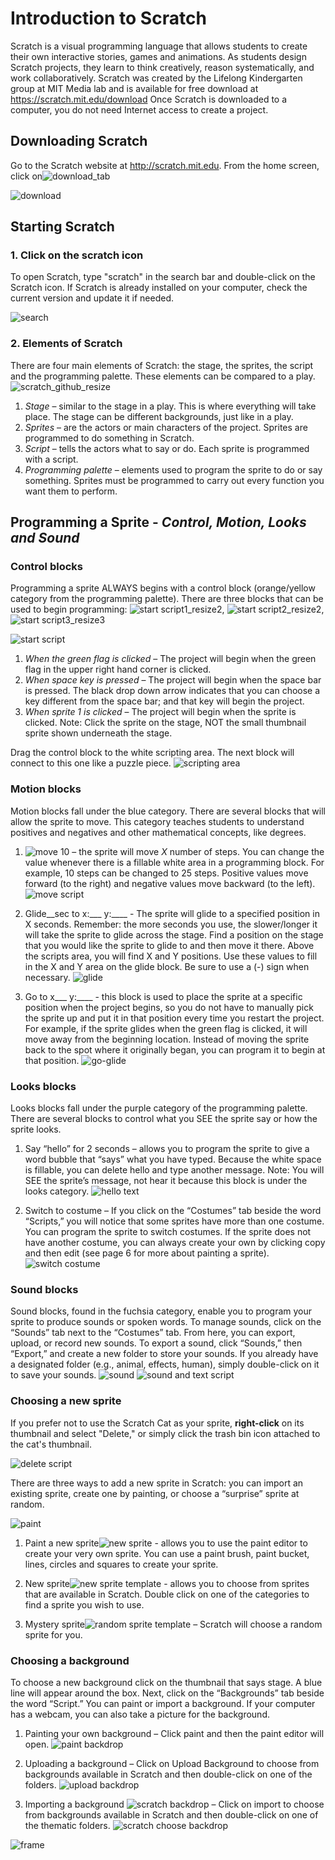 # Introduction to Scratch 
Scratch is a visual programming language that allows students to create their own interactive stories, games and animations. As students design Scratch projects, they learn to think creatively, reason systematically, and work collaboratively. Scratch was created by the Lifelong Kindergarten group at MIT Media lab and is available for free download at https://scratch.mit.edu/download  Once Scratch is downloaded to a computer, you do not need Internet access to create a project.

## Downloading Scratch
Go to the Scratch website at http://scratch.mit.edu. From the home screen, click on![download_tab](https://github.com/user-attachments/assets/95e3307c-74db-4155-8220-7f30204c6d04)


![download](https://github.com/user-attachments/assets/710e9761-6209-4d2a-84a4-f6a4ba371e68)


## Starting Scratch

### 1. Click on the scratch icon

To open Scratch, type "scratch" in the search bar and double-click on the Scratch icon. If Scratch is already installed on your computer, check the current version and update it if needed. 


![search](https://github.com/user-attachments/assets/c2751d0b-f96a-4537-82dc-c689300b0d9b)


### 2. Elements of Scratch

There are four main elements of Scratch: the stage, the sprites, the script and the programming palette. These elements can be compared to a play.
![scratch_github_resize](https://github.com/user-attachments/assets/6d22179f-533e-494a-a7f4-089ac36f2942)

1) *Stage* – similar to the stage in a play. This is where everything will take place. The stage can be different backgrounds, just like in a play.
2) *Sprites* – are the actors or main characters of the project. Sprites are programmed to do something in Scratch.
3) *Script* – tells the actors what to say or do. Each sprite is programmed with a script.
4) *Programming palette* – elements used to program the sprite to do or say something. Sprites must be programmed to carry out every function you want them to perform.

## Programming a Sprite - _Control, Motion, Looks and Sound_ 

### Control blocks 

Programming a sprite ALWAYS begins with a control block (orange/yellow category from the programming palette). There are three blocks that can be used to begin programming: ![start script1_resize2](https://github.com/user-attachments/assets/a085b80e-ea59-430c-a6e5-c865ee65d3e9), ![start script2_resize2](https://github.com/user-attachments/assets/e20c2661-352a-4f13-b2f6-58273fd10aa0), ![start script3_resize3](https://github.com/user-attachments/assets/ae872353-0f63-4edd-bbf1-0ffb6fd07b42)


![start script](https://github.com/user-attachments/assets/b49e50a3-52d7-4179-b668-9a7aa22b1afa)

1) *When the green flag is clicked* – The project will begin when the green flag in the upper right hand corner is clicked.
2) *When space key is pressed* – The project will begin when the space bar is pressed. The black drop down arrow indicates that you can choose a key different from the space bar; and that key will begin the project.
3) *When sprite 1 is clicked* – The project will begin when the sprite is clicked. Note: Click the sprite on the stage, NOT the small thumbnail sprite shown underneath the stage.

Drag the control block to the white scripting area. The next block will connect to this one like a puzzle piece.
![scripting area](https://github.com/user-attachments/assets/6826b658-68bd-4e14-bcdc-23bb483f116c)


### Motion blocks 
Motion blocks fall under the blue category. There are several blocks that will allow the sprite to move. This category teaches students to understand positives and negatives and other mathematical concepts, like degrees.

1) ![move 10](https://github.com/user-attachments/assets/94814245-f311-4550-b2b4-63d5adb8df1c)
– the sprite will move *X* number of steps. You can change the value whenever there is a fillable white area in a programming block. For example, 10 steps can be changed to 25 steps. Positive values move forward (to the right) and negative values move backward (to the left).
![move script](https://github.com/user-attachments/assets/460ec727-af81-43a5-a394-5d03d644efd4)



2) Glide__sec to x:___ y:____ - The sprite will glide to a specified position in X seconds. Remember: the more seconds you use, the slower/longer it will take the sprite to glide across the stage. Find a position on the stage that you would like the sprite to glide to and then move it there. Above the scripts area, you will find X and Y positions. Use these values to fill in the X and Y area on the glide block. Be sure to use a (-) sign when necessary.
   ![glide](https://github.com/user-attachments/assets/9fdcdab1-aa20-4378-a9ce-42199cc39e10)

3) Go to x___ y:____ - this block is used to place the sprite at a specific position when the project begins, so you do not have to manually pick the sprite up and put it in that position every time you restart the project. For example, if the sprite glides when the green flag is clicked, it will move away from the beginning location. Instead of moving the sprite back to the spot where it originally began, you can program it to begin at that position.
   ![go-glide](https://github.com/user-attachments/assets/cfb2982d-04e9-4c28-a16f-c3e832a5344b)

### Looks blocks
Looks blocks fall under the purple category of the programming palette. There are several blocks to control what you SEE the sprite say or how the sprite looks.

1) Say “hello” for 2 seconds – allows you to program the sprite to give a word bubble that “says” what you have typed. Because the white space is fillable, you can delete hello and type another message. Note: You will SEE the sprite’s message, not hear it because this block is under the looks category.
  ![hello text](https://github.com/user-attachments/assets/11d9c05d-f7a8-4f40-b01e-0cdf30516c60)

2) Switch to costume – If you click on the “Costumes” tab beside the word “Scripts,” you will notice that some sprites have more than one costume. You can program the sprite to switch costumes. If the sprite does not have another costume, you can always create your own by clicking copy and then edit (see page 6 for more about painting a sprite).
 ![switch costume](https://github.com/user-attachments/assets/ca52269e-e716-46a2-ba59-3997e48f8749)


### Sound blocks
Sound blocks, found in the fuchsia category, enable you to program your sprite to produce sounds or spoken words. To manage sounds, click on the “Sounds” tab next to the “Costumes” tab. From here, you can export, upload, or record new sounds. To export a sound, click “Sounds,” then “Export,” and create a new folder to store your sounds. If you already have a designated folder (e.g., animal, effects, human), simply double-click on it to save your sounds.
![sound](https://github.com/user-attachments/assets/ff9f0e32-9d0c-4c8f-9809-db5cdd609dca)
![sound and text script](https://github.com/user-attachments/assets/7bb5c30e-0d0e-4215-b37d-aff7ef71ea3f)


### Choosing a new sprite
If you prefer not to use the Scratch Cat as your sprite, **right-click** on its thumbnail and select "Delete," or simply click the trash bin icon attached to the cat's thumbnail.

![delete script](https://github.com/user-attachments/assets/ea7a79da-8079-42b7-996c-64943470873f)


There are three ways to add a new sprite in Scratch: you can import an existing sprite, create one by painting, or choose a “surprise” sprite at random.

![paint](https://github.com/user-attachments/assets/de310b3d-fce7-41c1-94fe-22de1adb593f)

1) Paint a new sprite![new sprite](https://github.com/user-attachments/assets/f4da38e6-0456-4bc2-bf63-f7d5d1fe1b9c) - 
allows you to use the paint editor to create your very own sprite. You can use a paint brush, paint bucket, lines, circles and squares to create your sprite.


2) New sprite![new sprite template](https://github.com/user-attachments/assets/0a1fbd87-c904-440c-bd8d-3ea618ae9491) - 
 allows you to choose from sprites that are available in Scratch. Double click on one of the categories to find a sprite you wish to use.

3) Mystery sprite![random sprite template](https://github.com/user-attachments/assets/158e42e9-9a54-477f-b5b9-2a083f09ca56)
 – Scratch will choose a random sprite for you.

### Choosing a background
To choose a new background click on the thumbnail that says stage. A blue line will appear around the box. Next, click on the “Backgrounds” tab beside the word “Script.” You can paint or import a background. If your computer has a webcam, you can also take a picture for the background.


1) Painting your own background – Click paint and then the paint editor will open.
![paint backdrop](https://github.com/user-attachments/assets/01f478c1-3421-46ab-97ce-9af4ad03af51)


2) Uploading a background – Click on Upload Background to choose from backgrounds available in Scratch and then double-click on one of the folders.
   ![upload backdrop](https://github.com/user-attachments/assets/284c56a8-9a47-4c32-9322-9d3fe37ef2ce)

3) Importing a background ![scratch backdrop](https://github.com/user-attachments/assets/bcd583ab-8d59-46e2-b22d-d426df1b3af4)
– Click on import to choose from backgrounds available in Scratch and then double-click on one of the thematic folders.
![scratch choose backdrop](https://github.com/user-attachments/assets/8d408910-194a-4501-a643-92218b4a5107)

![frame](https://github.com/user-attachments/assets/5db8c9f4-9082-4e2b-b69e-62b7fa791b18)


